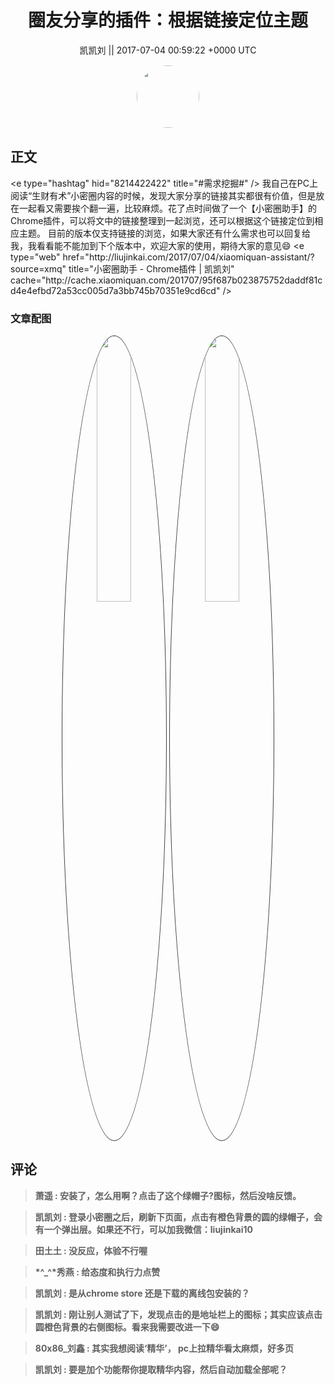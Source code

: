 <h1 align="center">圈友分享的插件：根据链接定位主题</h1>




<p align="center">
    <a>凯凯刘 || 2017-07-04 00:59:22 &#43;0000 UTC</a>
</p>

<div align="center">
    <img src="https://images.zsxq.com/FtwDacbm9ltFN9wO_yEB9bVYFdds?e=1590940799&amp;token=kIxbL07-8jAj8w1n4s9zv64FuZZNEATmlU_Vm6zD:4C8ufI1Qg8z3LFG7TGmWlOyydkU=" width="100" height="100" style="border:1px solid;border-radius:50%; color:#ffffff"/>
</div>




## 正文

<div>
&lt;e type=&#34;hashtag&#34; hid=&#34;8214422422&#34; title=&#34;#需求挖掘#&#34; /&gt;  我自己在PC上阅读“生财有术”小密圈内容的时候，发现大家分享的链接其实都很有价值，但是放在一起看又需要挨个翻一遍，比较麻烦。花了点时间做了一个【小密圈助手】的Chrome插件，可以将文中的链接整理到一起浏览，还可以根据这个链接定位到相应主题。
目前的版本仅支持链接的浏览，如果大家还有什么需求也可以回复给我，我看看能不能加到下个版本中，欢迎大家的使用，期待大家的意见😄
&lt;e type=&#34;web&#34; href=&#34;http://liujinkai.com/2017/07/04/xiaomiquan-assistant/?source=xmq&#34; title=&#34;小密圈助手 - Chrome插件 | 凯凯刘&#34; cache=&#34;http://cache.xiaomiquan.com/201707/95f687b023875752daddf81cd4e4efbd72a53cc005d7a3bb745b70351e9cd6cd&#34; /&gt;
</div>

### 文章配图

<div class="image" align="center">

<img src="https://images.zsxq.com/FlhGVL79FS9eQ1hmRv56xKhfuAv2?imageMogr2/auto-orient/thumbnail/800x/format/jpg/blur/1x0/quality/75&amp;e=1590940799&amp;token=kIxbL07-8jAj8w1n4s9zv64FuZZNEATmlU_Vm6zD:kBjD0L9VUVyhGRUdKU-nw4NGP88=" width="33%" height="33%" style="border:1px solid;border-radius:50%; color:#3c3f41"/>

<img src="https://images.zsxq.com/Fn0q1YwsDQaGqR7VYQleei90CYej?imageMogr2/auto-orient/thumbnail/800x/format/jpg/blur/1x0/quality/75&amp;e=1590940799&amp;token=kIxbL07-8jAj8w1n4s9zv64FuZZNEATmlU_Vm6zD:k3ZCPMiWlNMko9W-zIvbHWDDccs=" width="33%" height="33%" style="border:1px solid;border-radius:50%; color:#3c3f41"/>

</div>


## 评论

<div align="left">
<div>

<blockquote >
<span> <strong>萧遥 : 安装了，怎么用啊？点击了这个绿帽子?图标，然后没啥反馈。 </strong></span>
</blockquote>

<blockquote >
<span> <strong>凯凯刘 : 登录小密圈之后，刷新下页面，点击有橙色背景的圆的绿帽子，会有一个弹出层。如果还不行，可以加我微信：liujinkai10 </strong></span>
</blockquote>

<blockquote >
<span> <strong>田土土 : 没反应，体验不行喔 </strong></span>
</blockquote>

<blockquote >
<span> <strong>*^_^*秀燕 : 给态度和执行力点赞 </strong></span>
</blockquote>

<blockquote >
<span> <strong>凯凯刘 : 是从chrome store 还是下载的离线包安装的？ </strong></span>
</blockquote>

<blockquote >
<span> <strong>凯凯刘 : 刚让别人测试了下，发现点击的是地址栏上的图标；其实应该点击圆橙色背景的右侧图标。看来我需要改进一下😄 </strong></span>
</blockquote>

<blockquote >
<span> <strong>80x86_刘鑫 : 其实我想阅读‘精华’， pc上拉精华看太麻烦，好多页 </strong></span>
</blockquote>

<blockquote >
<span> <strong>凯凯刘 : 要是加个功能帮你提取精华内容，然后自动加载全部呢？ </strong></span>
</blockquote>

</div>
</div>